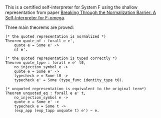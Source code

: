 This is a certified self-interpreter for System F using the shallow representation from paper [Breaking Through the Normalization Barrier: A Self-Interpreter for F-omega](http://web.cs.ucla.edu/~palsberg/paper/popl16-full.pdf).

Three main theorems are proved:
```coq
(* the quoted representation is normalized *)
Theorem quote_nf : forall e e',
    quote e = Some e' ->
    nf e'.
    
(* the quoted representation is typed correctly *)
Theorem quote_type : forall e e' t0,
    no_injection_symbol e ->
    quote e = Some e' ->
    typecheck e = Some t0 ->
    typecheck e' = Some (type_func identity_type t0).
    
(* unquoted representation is equivalent to the original term*)
Theorem unquoted_eq : forall e e' t,
    no_injection_symbol e ->
    quote e = Some e' ->
    typecheck e = Some t ->
    (exp_app (exp_tapp unquote t) e') ~ e.
```
